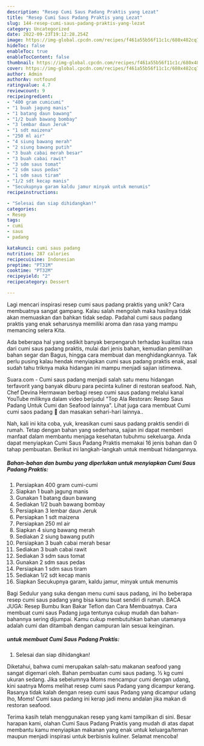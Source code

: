 ```yaml
---
description: "Resep Cumi Saus Padang Praktis yang Lezat"
title: "Resep Cumi Saus Padang Praktis yang Lezat"
slug: 144-resep-cumi-saus-padang-praktis-yang-lezat
category: Uncategorized
date: 2022-09-23T19:12:28.254Z
image: https://img-global.cpcdn.com/recipes/f461a55b56f11c1c/680x482cq70/cumi-saus-padang-praktis-foto-resep-utama.jpg
hideToc: false
enableToc: true
enableTocContent: false
thumbnail: https://img-global.cpcdn.com/recipes/f461a55b56f11c1c/680x482cq70/cumi-saus-padang-praktis-foto-resep-utama.jpg
cover: https://img-global.cpcdn.com/recipes/f461a55b56f11c1c/680x482cq70/cumi-saus-padang-praktis-foto-resep-utama.jpg
author: Admin
authorAv: notfound
ratingvalue: 4.7
reviewcount: 9
recipeingredient:
- "400 gram cumicumi"
- "1 buah jagung manis"
- "1 batang daun bawang"
- "1/2 buah bawang bombay"
- "3 lembar daun Jeruk"
- "1 sdt maizena"
- "250 ml air"
- "4 siung bawang merah"
- "2 siung bawang putih"
- "3 buah cabai merah besar"
- "3 buah cabai rawit"
- "3 sdm saus tomat"
- "2 sdm saus pedas"
- "1 sdm saus tiram"
- "1/2 sdt kecap manis"
- "Secukupnya garam kaldu jamur minyak untuk menumis"
recipeinstructions:

- "Selesai dan siap dihidangkan!"
categories:
- Resep
tags:
- cumi
- saus
- padang

katakunci: cumi saus padang 
nutrition: 287 calories
recipecuisine: Indonesian
preptime: "PT31M"
cooktime: "PT32M"
recipeyield: "2"
recipecategory: Dessert

---
```





Lagi mencari inspirasi resep cumi saus padang praktis yang unik? Cara membuatnya sangat gampang. Kalau salah mengolah maka hasilnya tidak akan memuaskan dan bahkan tidak sedap. Padahal cumi saus padang praktis yang enak seharusnya memiliki aroma dan rasa yang mampu memancing selera Kita.





Ada beberapa hal yang sedikit banyak berpengaruh terhadap kualitas rasa dari cumi saus padang praktis, mulai dari jenis bahan, kemudian pemilihan bahan segar dan Bagus, hingga cara membuat dan menghidangkannya. Tak perlu pusing kalau hendak menyiapkan cumi saus padang praktis enak,      asal sudah tahu triknya maka hidangan ini mampu menjadi sajian istimewa.














Suara.com - Cumi saus padang menjadi salah satu menu hidangan terfavorit yang banyak diburu para pecinta kuliner di restoran seafood. Nah, Chef Devina Hermawan berbagi resep cumi saus padang melalui kanal YouTube miliknya dalam video berjudul &#34;Top Ala Restoran: Resep Saus Padang Untuk Cumi dan Seafood lainnya&#34;. Lihat juga cara membuat Cumi cumi saos padang 🦑 dan masakan sehari-hari lainnya..






Nah, kali ini kita coba, yuk, kreasikan cumi saus padang praktis sendiri di rumah. Tetap dengan bahan yang sederhana, sajian ini dapat memberi manfaat dalam membantu menjaga kesehatan tubuhmu sekeluarga. Anda dapat menyiapkan Cumi Saus Padang Praktis memakai 16 jenis bahan dan 0 tahap pembuatan. Berikut ini langkah-langkah untuk membuat hidangannya.

<!--inarticleads1-->

##### Bahan-bahan dan bumbu yang diperlukan untuk menyiapkan Cumi Saus Padang Praktis:

1. Persiapkan 400 gram cumi-cumi
1. Siapkan 1 buah jagung manis
1. Gunakan 1 batang daun bawang
1. Sediakan 1/2 buah bawang bombay
1. Persiapkan 3 lembar daun Jeruk
1. Persiapkan 1 sdt maizena
1. Persiapkan 250 ml air
1. Siapkan 4 siung bawang merah
1. Sediakan 2 siung bawang putih
1. Persiapkan 3 buah cabai merah besar
1. Sediakan 3 buah cabai rawit
1. Sediakan 3 sdm saus tomat
1. Gunakan 2 sdm saus pedas
1. Persiapkan 1 sdm saus tiram
1. Sediakan 1/2 sdt kecap manis
1. Siapkan Secukupnya garam, kaldu jamur, minyak untuk menumis


Bagi Sedulur yang suka dengan menu cumi saus padang, ini lho beberapa resep cumi saus padang yang bisa kamu buat sendiri di rumah. BACA JUGA: Resep Bumbu Ikan Bakar Teflon dan Cara Membuatnya. Cara membuat cumi saus Padang juga tentunya cukup mudah dan bahan-bahannya sering dijumpai. Kamu cukup membutuhkan bahan utamanya adalah cumi dan ditambah dengan campuran lain sesuai keinginan. 

<!--inarticleads2-->

#####  untuk membuat Cumi Saus Padang Praktis:


1. Selesai dan siap dihidangkan!

Diketahui, bahwa cumi merupakan salah-satu makanan seafood yang sangat digemari oleh. Bahan pembuatan cumi saus padang. ½ kg cumi ukuran sedang. Jika sebelumnya Moms mencampur cumi dengan udang, kini saatnya Moms melihat resep cumi saus Padang yang dicampur kerang. Rasanya tidak kalah dengan resep cumi saus Padang yang dicampur udang lho, Moms! Cumi saus padang ini kerap jadi menu andalan jika makan di restoran seafood. 

Terima kasih telah menggunakan resep yang kami tampilkan di sini. Besar harapan kami, olahan Cumi Saus Padang Praktis yang mudah di atas dapat membantu kamu menyiapkan makanan yang enak untuk keluarga/teman maupun menjadi inspirasi untuk berbisnis kuliner. Selamat mencoba!
